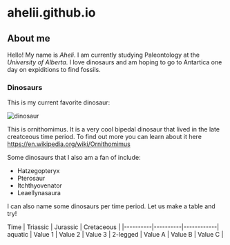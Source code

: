 # ahelii.github.io

## About me
Hello! My name is *Aheli*. I am currently studying Paleontology at the <em>University of Alberta</em>. I love dinosaurs and am hoping to go to Antartica one day on expiditions to find fossils.

### Dinosaurs

This is my current favorite dinosaur:

![dinosaur](https://github.com/user-attachments/assets/551f16d6-7b69-404c-9e48-c2b1d61e9731)


This is ornithomimus. It is a very cool bipedal dinosaur that lived in the late creatceous time period. To find out more you can learn about it here https://en.wikipedia.org/wiki/Ornithomimus


Some dinosaurs that I also am a fan of include: 
- Hatzegopteryx
- Pterosaur
- Itchthyovenator
- Leaellynasaura


I can also name some dinosaurs per time period. Let us make a table and try! 

Time     | Triassic | Jurassic | Cretaceous |
         |----------|----------|------------|
aquatic  | Value 1  | Value 2  | Value 3  |
2-legged | Value A  | Value B  | Value C  |

